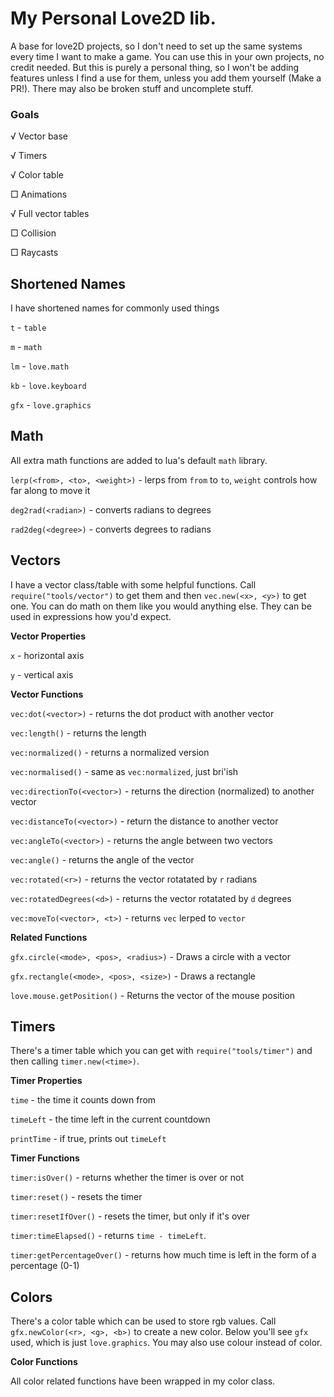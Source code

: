 # My Personal Love2D lib.
A base for love2D projects, so I don't need to set up the same systems every time I want to make a game. You can use this in your own projects, no credit needed. But this is purely a personal thing, so I won't be adding features unless I find a use for them, unless you add them yourself (Make a PR!). There may also be broken stuff and uncomplete stuff.

### Goals

√ Vector base

√ Timers

√ Color table

□ Animations

√ Full vector tables

□ Collision

□ Raycasts

## Shortened Names
I have shortened names for commonly used things

`t` - `table`

`m` - `math`

`lm` - `love.math`

`kb` - `love.keyboard`

`gfx` - `love.graphics`

## Math

All extra math functions are added to lua's default `math` library.

`lerp(<from>, <to>, <weight>)` - lerps from `from` to `to`, `weight` controls how far along to move it

`deg2rad(<radian>)` - converts radians to degrees

`rad2deg(<degree>)` - converts degrees to radians


## Vectors
I have a vector class/table with some helpful functions. Call `require("tools/vector")` to get them and then `vec.new(<x>, <y>)` to get one. You can do math on them like you would anything else. They can be used in expressions how you'd expect.

**Vector Properties**

`x` - horizontal axis

`y` - vertical axis

**Vector Functions**

`vec:dot(<vector>)` - returns the dot product with another vector

`vec:length()` - returns the length

`vec:normalized()` - returns a normalized version

`vec:normalised()` - same as `vec:normalized`, just bri'ish

`vec:directionTo(<vector>)` - returns the direction (normalized) to another vector

`vec:distanceTo(<vector>)` - return the distance to another vector

`vec:angleTo(<vector>)` - returns the angle between two vectors

`vec:angle()` - returns the angle of the vector

`vec:rotated(<r>)` - returns the vector rotatated by `r` radians

`vec:rotatedDegrees(<d>)` - returns the vector rotatated by `d` degrees

`vec:moveTo(<vector>, <t>)` - returns `vec` lerped to `vector`


**Related Functions**

`gfx.circle(<mode>, <pos>, <radius>)` - Draws a circle with a vector

`gfx.rectangle(<mode>, <pos>, <size>)` - Draws a rectangle

`love.mouse.getPosition()` - Returns the vector of the mouse position

## Timers
There's a timer table which you can get with `require("tools/timer")` and then calling `timer.new(<time>)`.

**Timer Properties**

`time` - the time it counts down from

`timeLeft` - the time left in the current countdown

`printTime` - if true, prints out `timeLeft`

**Timer Functions**

`timer:isOver()` - returns whether the timer is over or not

`timer:reset()` - resets the timer

`timer:resetIfOver()` - resets the timer, but only if it's over

`timer:timeElapsed()` - returns `time - timeLeft`.

`timer:getPercentageOver()` - returns how much time is left in the form of a percentage (0-1)

## Colors
There's a color table which can be used to store rgb values. Call `gfx.newColor(<r>, <g>, <b>)`
to create a new color. Below you'll see `gfx` used, which is just `love.graphics`. You may also
use colour instead of color.

**Color Functions**

All color related functions have been wrapped in my color class.
